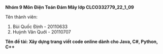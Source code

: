 **Nhóm 9 Môn Điện Toán Đám Mây lớp CLCO332779_22_1_09**

Tên thành viên:

1. Bùi Quốc Định - 20110633
2. Huỳnh Văn Quới - 20110707

**Tên đề tài: Xây dựng trang viết code online dành cho Java, C#, Python, C++**



